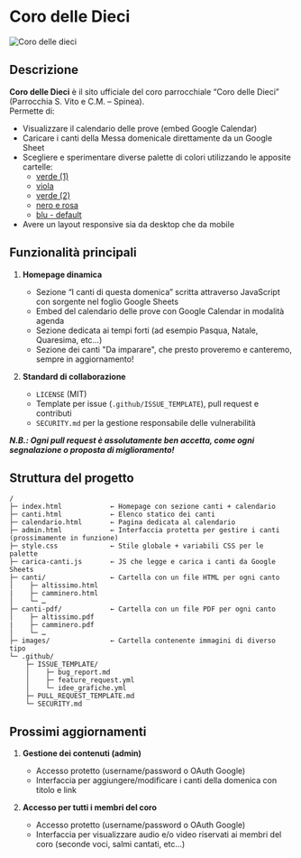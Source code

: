 # Coro delle Dieci

![Coro delle dieci](https://github.com/user-attachments/assets/c2eccda9-a303-48bc-9503-7222b28d116a)


## Descrizione

**Coro delle Dieci** è il sito ufficiale del coro parrocchiale “Coro delle Dieci” (Parrocchia S. Vito e C.M. – Spinea).  
Permette di:
- Visualizzare il calendario delle prove (embed Google Calendar)  
- Caricare i canti della Messa domenicale direttamente da un Google Sheet  
- Scegliere e sperimentare diverse palette di colori utilizzando le apposite cartelle:
  - [verde (1)](./demo-palette1)
  - [viola](./demo-palette2)
  - [verde (2)](./demo-palette3)
  - [nero e rosa](./demo-palette4)
  - [blu - default](./index.html)
- Avere un layout responsive sia da desktop che da mobile  

## Funzionalità principali

1. **Homepage dinamica**  
   - Sezione “I canti di questa domenica” scritta attraverso JavaScript con sorgente nel foglio Google Sheets  
   - Embed del calendario delle prove con Google Calendar in modalità agenda
   - Sezione dedicata ai tempi forti (ad esempio Pasqua, Natale, Quaresima, etc…)
   - Sezione dei canti "Da imparare", che presto proveremo e canteremo, sempre in aggiornamento!

2. **Standard di collaborazione**  
   - `LICENSE` (MIT)  
   - Template per issue (`.github/ISSUE_TEMPLATE`), pull request e contributi  
   - `SECURITY.md` per la gestione responsabile delle vulnerabilità

***N.B.: Ogni pull request è assolutamente ben accetta, come ogni segnalazione o proposta di miglioramento!***

## Struttura del progetto
```text
/
├─ index.html            ← Homepage con sezione canti + calendario  
├─ canti.html            ← Elenco statico dei canti  
├─ calendario.html       ← Pagina dedicata al calendario  
├─ admin.html            ← Interfaccia protetta per gestire i canti (prossimamente in funzione)  
├─ style.css             ← Stile globale + variabili CSS per le palette  
├─ carica‑canti.js       ← JS che legge e carica i canti da Google Sheets  
├─ canti/                ← Cartella con un file HTML per ogni canto
│    ├─ altissimo.html
|    ├─ camminero.html
│    └─ …
├─ canti-pdf/            ← Cartella con un file PDF per ogni canto
│    ├─ altissimo.pdf
|    ├─ camminero.pdf
│    └─ …
├─ images/               ← Cartella contenente immagini di diverso tipo
└─ .github/
    ├─ ISSUE_TEMPLATE/
    │    ├─ bug_report.md
    │    ├─ feature_request.yml
    │    └─ idee_grafiche.yml
    ├─ PULL_REQUEST_TEMPLATE.md
    └─ SECURITY.md
```

## Prossimi aggiornamenti
1. **Gestione dei contenuti (admin)**  
   - Accesso protetto (username/password o OAuth Google)  
   - Interfaccia per aggiungere/modificare i canti della domenica con titolo e link

2. **Accesso per tutti i membri del coro**
   - Accesso protetto (username/password o OAuth Google)
   - Interfaccia per visualizzare audio e/o video riservati ai membri del coro (seconde voci, salmi cantati, etc…)
